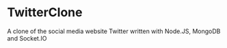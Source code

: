 # TwitterClone
A clone of the social media website Twitter written with Node.JS, MongoDB and Socket.IO
